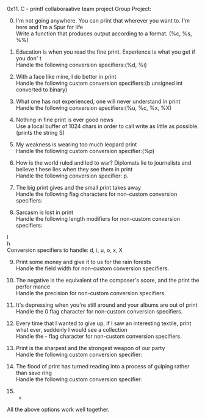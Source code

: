 0x11. C - printf collaboraative team project
Group Project:                                                                      
                                                                                    
0. I'm not going anywhere. You can print that wherever you want to. I'm here and I'm
 a Spur for life                                                                    
Write a function that produces output according to a format. (%c, %s, %%)                        
                                                                                    
                                                                                    
1. Education is when you read the fine print. Experience is what you get if you don'
t                                                                                   
Handle the following conversion specifiers:(%d, %i)

2. With a face like mine, I do better in print                                      
Handle the following custom conversion specifiers:(b unsigned int converted to binary)                                  
                                                                                    
3. What one has not experienced, one will never understand in print                 
Handle the following conversion specifiers:(%u, %c, %x, %X)                                         
                                                                                    
5. Nothing in fine print is ever good news                                          
Use a local buffer of 1024 chars in order to call write as little as possible.(prints the string S)      
                                                                                    
6. My weakness is wearing too much leopard print                                    
Handle the following custom conversion specifier:(%p)                                   
                                                                                    
7. How is the world ruled and led to war? Diplomats lie to journalists and believe t
hese lies when they see them in print                                               
Handle the following conversion specifier: p.                                       
                                                                                    
8. The big print gives and the small print takes away                               
Handle the following flag characters for non-custom conversion specifiers:          
                                                                                    
9. Sarcasm is lost in print                                                         
Handle the following length modifiers for non-custom conversion specifiers:         
                                                                                    
l                                                                                   
h                                                                                   
Conversion specifiers to handle: d, i, u, o, x, X                                   
                                                                                    
9. Print some money and give it to us for the rain forests                          
Handle the field width for non-custom conversion specifiers.                        
                                                                                    
10. The negative is the equivalent of the composer's score, and the print the perfor
mance                                                                               
Handle the precision for non-custom conversion specifiers.                          
                                                                                    
11. It's depressing when you're still around and your albums are out of print       
Handle the 0 flag character for non-custom conversion specifiers.                   
                                                                                    
12. Every time that I wanted to give up, if I saw an interesting textile, print what
 ever, suddenly I would see a collection                                            
Handle the - flag character for non-custom conversion specifiers.                   
                                                                                    
13. Print is the sharpest and the strongest weapon of our party                     
Handle the following custom conversion specifier:                                   
                                                                                    
14. The flood of print has turned reading into a process of gulping rather than savo
ring                                                                                
Handle the following custom conversion specifier:                                   
                                                                                    
15. *                                                                               
All the above options work well together. 

